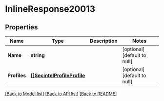 # InlineResponse20013

## Properties
Name | Type | Description | Notes
------------ | ------------- | ------------- | -------------
**Name** | **string** |  | [optional] [default to null]
**Profiles** | [**[]SecintelProfileProfile**](secintel_profile_profile.md) |  | [optional] [default to null]

[[Back to Model list]](../README.md#documentation-for-models) [[Back to API list]](../README.md#documentation-for-api-endpoints) [[Back to README]](../README.md)

